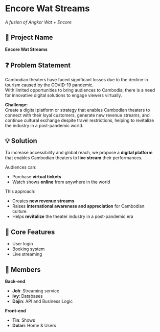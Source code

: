 # Encore Wat Streams  
*A fusion of Angkor Wat + Encore*

## 📌 Project Name  
**Encore Wat Streams**

## ❓ Problem Statement  
Cambodian theaters have faced significant losses due to the decline in tourism caused by the COVID-19 pandemic.  
With limited opportunities to bring audiences to Cambodia, there is a need for innovative digital solutions to engage viewers virtually.  

**Challenge:**  
Create a digital platform or strategy that enables Cambodian theaters to connect with their loyal customers, generate new revenue streams, and continue cultural exchange despite travel restrictions, helping to revitalize the industry in a post-pandemic world.

## 💡 Solution  
To increase accessibility and global reach, we propose a **digital platform** that enables Cambodian theaters to **live stream** their performances.  

Audiences can:
- Purchase **virtual tickets**
- Watch shows **online** from anywhere in the world

This approach:
- Creates **new revenue streams**
- Raises **international awareness and appreciation** for Cambodian culture
- Helps **revitalize** the theater industry in a post-pandemic era

## 🔧 Core Features
- User login  
- Booking system  
- Live streaming  

## 👥 Members  

**Back-end**  
- **Joh**: Streaming service  
- **Ivy**: Databases  
- **Dajin**: API and Business Logic  

**Front-end**  
- **Tin**: Shows  
- **Dulari**: Home & Users  
